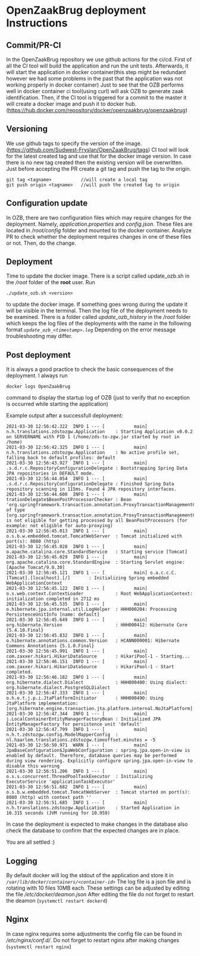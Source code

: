 # OpenZaakBrug deployment Instructions 


## Commit/PR-CI

In the OpenZaakBrug repository we use github actions for the ci/cd. 
First of all the CI tool will build the application and run the unit tests.
Afterwards, it will start the application in docker container(this step might be redundant however 
we had some problems in the past that the application was not working properly in docker container)
Just to see that the OZB performs well in docker container ci tool(using curl) will ask OZB to generate zaak identification.
Then, if the CI tool is triggered for a commit to the master it will create a docker image and push it to docker hub. 
(https://hub.docker.com/repository/docker/openzaakbrug/openzaakbrug)

## Versioning

We use github tags to specify the version of the image.(https://github.com/Sudwest-Fryslan/OpenZaakBrug/tags)
CI tool will look for the latest created tag and use that for the docker image version.
In case there is no new tag created then the existing version will be overwritten.
Just before accepting the PR create a git tag and push the tag to the origin.

	git tag <tagname>			//will create a local tag
	git push origin <tagname>	//will push the created tag to origin

## Configuration update
In OZB, there are two configuration files which may require changes for the deployment. Namely, _application.properties_ and _config.json_. These files are located in _/root/config_ folder and mounted to the docker container.
Analyze PR to check whether the deployment requires changes in one of these files or not. Then, do the change.

## Deployment
Time to update the docker image. There is a script called update_ozb.sh in the _/root_ folder of the **root** user.
Run 

	./update_ozb.sh <version>
to update the docker image. If something goes wrong during the update it will be visible in the terminal. Then the log file of the deployment needs to be examined. 
There is a folder called _update_ozb_history_ in the _/root_ folder which keeps the log files of the deployments with the name in the following format _```update_ozb_<timestamp>.log```_
Depending on the error message troubleshooting may differ. 

## Post deployment
It is always a good practice to check the basic consequences of the deployment. 
I always run 

	docker logs OpenZaakBrug 

command to display the startup log of OZB (just to verify that no exception is occurred while starting the application)

Example output after a successfull deployment:

	2021-03-30 12:56:42.322  INFO 1 --- [           main] n.h.translations.zdstozgw.Application    : Starting Application v0.0.2 on SERVERNAME with PID 1 (/home/zds-to-zgw.jar started by root in /home)
	2021-03-30 12:56:42.325  INFO 1 --- [           main] n.h.translations.zdstozgw.Application    : No active profile set, falling back to default profiles: default
	2021-03-30 12:56:43.927  INFO 1 --- [           main] .s.d.r.c.RepositoryConfigurationDelegate : Bootstrapping Spring Data JPA repositories in DEFAULT mode.
	2021-03-30 12:56:44.054  INFO 1 --- [           main] .s.d.r.c.RepositoryConfigurationDelegate : Finished Spring Data repository scanning in 115ms. Found 4 JPA repository interfaces.
	2021-03-30 12:56:44.608  INFO 1 --- [           main] trationDelegate$BeanPostProcessorChecker : Bean 'org.springframework.transaction.annotation.ProxyTransactionManagementConfiguration' of type [org.springframework.transaction.annotation.ProxyTransactionManagementConfiguration] is not eligible for getting processed by all BeanPostProcessors (for example: not eligible for auto-proxying)
	2021-03-30 12:56:45.013  INFO 1 --- [           main] o.s.b.w.embedded.tomcat.TomcatWebServer  : Tomcat initialized with port(s): 8080 (http)
	2021-03-30 12:56:45.028  INFO 1 --- [           main] o.apache.catalina.core.StandardService   : Starting service [Tomcat]
	2021-03-30 12:56:45.029  INFO 1 --- [           main] org.apache.catalina.core.StandardEngine  : Starting Servlet engine: [Apache Tomcat/9.0.30]
	2021-03-30 12:56:45.121  INFO 1 --- [           main] o.a.c.c.C.[Tomcat].[localhost].[/]       : Initializing Spring embedded WebApplicationContext
	2021-03-30 12:56:45.122  INFO 1 --- [           main] o.s.web.context.ContextLoader            : Root WebApplicationContext: initialization completed in 2712 ms
	2021-03-30 12:56:45.535  INFO 1 --- [           main] o.hibernate.jpa.internal.util.LogHelper  : HHH000204: Processing PersistenceUnitInfo [name: default]
	2021-03-30 12:56:45.649  INFO 1 --- [           main] org.hibernate.Version                    : HHH000412: Hibernate Core {5.4.10.Final}
	2021-03-30 12:56:45.832  INFO 1 --- [           main] o.hibernate.annotations.common.Version   : HCANN000001: Hibernate Commons Annotations {5.1.0.Final}
	2021-03-30 12:56:45.991  INFO 1 --- [           main] com.zaxxer.hikari.HikariDataSource       : HikariPool-1 - Starting...
	2021-03-30 12:56:46.151  INFO 1 --- [           main] com.zaxxer.hikari.HikariDataSource       : HikariPool-1 - Start completed.
	2021-03-30 12:56:46.182  INFO 1 --- [           main] org.hibernate.dialect.Dialect            : HHH000400: Using dialect: org.hibernate.dialect.PostgreSQLDialect
	2021-03-30 12:56:47.333  INFO 1 --- [           main] o.h.e.t.j.p.i.JtaPlatformInitiator       : HHH000490: Using JtaPlatform implementation: [org.hibernate.engine.transaction.jta.platform.internal.NoJtaPlatform]
	2021-03-30 12:56:47.344  INFO 1 --- [           main] j.LocalContainerEntityManagerFactoryBean : Initialized JPA EntityManagerFactory for persistence unit 'default'
	2021-03-30 12:56:47.799  INFO 1 --- [           main] n.h.t.zdstozgw.config.ModelMapperConfig  : nl.haarlem.translations.zdstozgw.timeoffset.minutes = -5
	2021-03-30 12:56:50.971  WARN 1 --- [           main] JpaBaseConfiguration$JpaWebConfiguration : spring.jpa.open-in-view is enabled by default. Therefore, database queries may be performed during view rendering. Explicitly configure spring.jpa.open-in-view to disable this warning
	2021-03-30 12:56:51.206  INFO 1 --- [           main] o.s.s.concurrent.ThreadPoolTaskExecutor  : Initializing ExecutorService 'applicationTaskExecutor'
	2021-03-30 12:56:51.682  INFO 1 --- [           main] o.s.b.w.embedded.tomcat.TomcatWebServer  : Tomcat started on port(s): 8080 (http) with context path ''
	2021-03-30 12:56:51.685  INFO 1 --- [           main] n.h.translations.zdstozgw.Application    : Started Application in 10.315 seconds (JVM running for 10.959)

In case the deployment is expected to make changes in the database also check the database to confirm that the expected changes are in place.

You are all settled :)

## Logging
By default docker will log the stdout of the application and store it in _`/var/lib/docker/containers/<container-id>`_
The log file is a json file and is rotating with 10 files 10MB each. These settings can be adjusted by editing the file _/etc/docker/deamon.json_
After editing the file do not forget to restart the deamon (```systemctl restart dockerd```)

## Nginx 
In case nginx requires some adjustments the config file can be found in _/etc/nginx/conf.d/_.
Do not forget to restart nginx after making changes (```systemctl restart nginx```)






